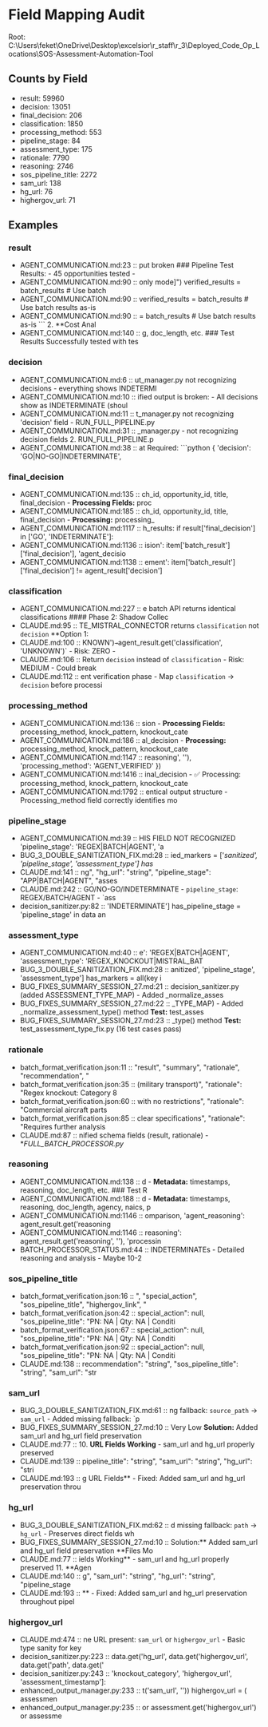 # Field Mapping Audit

Root: C:\Users\feket\OneDrive\Desktop\excelsior\r_staff\r_3\Deployed_Code_Op_Locations\SOS-Assessment-Automation-Tool

## Counts by Field
- result: 59960
- decision: 13051
- final_decision: 206
- classification: 1850
- processing_method: 553
- pipeline_stage: 84
- assessment_type: 175
- rationale: 7790
- reasoning: 2746
- sos_pipeline_title: 2272
- sam_url: 138
- hg_url: 76
- highergov_url: 71

## Examples

### result
- AGENT_COMMUNICATION.md:23 :: put broken  ### Pipeline Test Results: - 45 opportunities tested -
- AGENT_COMMUNICATION.md:90 ::  only mode]")        verified_results = batch_results  # Use batch
- AGENT_COMMUNICATION.md:90 ::      verified_results = batch_results  # Use batch results as-is  
- AGENT_COMMUNICATION.md:90 ::  = batch_results  # Use batch results as-is    ```  2. **Cost Anal
- AGENT_COMMUNICATION.md:140 :: g, doc_length, etc.  ### Test Results Successfully tested with tes

### decision
- AGENT_COMMUNICATION.md:6 :: ut_manager.py not recognizing decisions - everything shows INDETERMI
- AGENT_COMMUNICATION.md:10 :: ified output is broken: - All decisions show as INDETERMINATE (shoul
- AGENT_COMMUNICATION.md:11 :: t_manager.py not recognizing 'decision' field - RUN_FULL_PIPELINE.py
- AGENT_COMMUNICATION.md:31 :: _manager.py - not recognizing decision fields 2. RUN_FULL_PIPELINE.p
- AGENT_COMMUNICATION.md:38 :: at Required: ```python {     'decision': 'GO|NO-GO|INDETERMINATE',  

### final_decision
- AGENT_COMMUNICATION.md:135 :: ch_id, opportunity_id, title, final_decision - **Processing Fields:** proc
- AGENT_COMMUNICATION.md:185 :: ch_id, opportunity_id, title, final_decision - **Processing:** processing_
- AGENT_COMMUNICATION.md:1117 :: h_results:         if result['final_decision'] in ['GO', 'INDETERMINATE']:
- AGENT_COMMUNICATION.md:1136 :: ision': item['batch_result']['final_decision'],             'agent_decisio
- AGENT_COMMUNICATION.md:1138 :: ement': item['batch_result']['final_decision'] != agent_result['decision']

### classification
- AGENT_COMMUNICATION.md:227 :: e batch API returns identical classifications  #### Phase 2: Shadow Collec
- CLAUDE.md:95 :: TE_MISTRAL_CONNECTOR returns `classification` not `decision`  **Option 1: 
- CLAUDE.md:100 :: KNOWN')` → `agent_result.get('classification', 'UNKNOWN')` - Risk: ZERO - 
- CLAUDE.md:106 :: Return `decision` instead of `classification` - Risk: MEDIUM - Could break
- CLAUDE.md:112 :: ent verification phase - Map `classification` → `decision` before processi

### processing_method
- AGENT_COMMUNICATION.md:136 :: sion - **Processing Fields:** processing_method, knock_pattern, knockout_cate
- AGENT_COMMUNICATION.md:186 :: al_decision - **Processing:** processing_method, knock_pattern, knockout_cate
- AGENT_COMMUNICATION.md:1147 :: reasoning', ''),             'processing_method': 'AGENT_VERIFIED'         })
- AGENT_COMMUNICATION.md:1416 :: inal_decision - ✅ Processing: processing_method, knock_pattern, knockout_cate
- AGENT_COMMUNICATION.md:1792 :: entical output structure    - Processing_method field correctly identifies mo

### pipeline_stage
- AGENT_COMMUNICATION.md:39 :: HIS FIELD NOT RECOGNIZED     'pipeline_stage': 'REGEX|BATCH|AGENT',     'a
- BUG_3_DOUBLE_SANITIZATION_FIX.md:28 :: ied_markers = ['_sanitized', 'pipeline_stage', 'assessment_type']     has_
- CLAUDE.md:141 :: ng",   "hg_url": "string",   "pipeline_stage": "APP|BATCH|AGENT",   "asses
- CLAUDE.md:242 ::  GO/NO-GO/INDETERMINATE    - `pipeline_stage`: REGEX/BATCH/AGENT    - `ass
- decision_sanitizer.py:82 ::  'INDETERMINATE']         has_pipeline_stage = 'pipeline_stage' in data an

### assessment_type
- AGENT_COMMUNICATION.md:40 :: e': 'REGEX|BATCH|AGENT',     'assessment_type': 'REGEX_KNOCKOUT|MISTRAL_BAT
- BUG_3_DOUBLE_SANITIZATION_FIX.md:28 :: anitized', 'pipeline_stage', 'assessment_type']     has_markers = all(key i
- BUG_FIXES_SUMMARY_SESSION_27.md:21 ::  decision_sanitizer.py (added ASSESSMENT_TYPE_MAP) - Added _normalize_asses
- BUG_FIXES_SUMMARY_SESSION_27.md:22 :: _TYPE_MAP) - Added _normalize_assessment_type() method **Test:** test_asses
- BUG_FIXES_SUMMARY_SESSION_27.md:23 :: _type() method **Test:** test_assessment_type_fix.py (16 test cases pass)  

### rationale
- batch_format_verification.json:11 :: "result",     "summary",     "rationale",     "recommendation",     "
- batch_format_verification.json:35 :: (military transport)",       "rationale": "Regex knockout: Category 8
- batch_format_verification.json:60 :: with no restrictions",       "rationale": "Commercial aircraft parts 
- batch_format_verification.json:85 :: clear specifications",       "rationale": "Requires further analysis 
- CLAUDE.md:87 :: nified schema fields (result, rationale) - **FULL_BATCH_PROCESSOR.py*

### reasoning
- AGENT_COMMUNICATION.md:138 :: d - **Metadata:** timestamps, reasoning, doc_length, etc.  ### Test R
- AGENT_COMMUNICATION.md:188 :: d - **Metadata:** timestamps, reasoning, doc_length, agency, naics, p
- AGENT_COMMUNICATION.md:1146 :: omparison,             'agent_reasoning': agent_result.get('reasoning
- AGENT_COMMUNICATION.md:1146 :: reasoning': agent_result.get('reasoning', ''),             'processin
- BATCH_PROCESSOR_STATUS.md:44 :: INDETERMINATEs     - Detailed reasoning and analysis     - Maybe 10-2

### sos_pipeline_title
- batch_format_verification.json:16 :: ",     "special_action",     "sos_pipeline_title",     "highergov_link",     "
- batch_format_verification.json:42 :: special_action": null,       "sos_pipeline_title": "PN: NA | Qty: NA | Conditi
- batch_format_verification.json:67 :: special_action": null,       "sos_pipeline_title": "PN: NA | Qty: NA | Conditi
- batch_format_verification.json:92 :: special_action": null,       "sos_pipeline_title": "PN: NA | Qty: NA | Conditi
- CLAUDE.md:138 :: recommendation": "string",   "sos_pipeline_title": "string",   "sam_url": "str

### sam_url
- BUG_3_DOUBLE_SANITIZATION_FIX.md:61 :: ng fallback: `source_path` → `sam_url` - Added missing fallback: `p
- BUG_FIXES_SUMMARY_SESSION_27.md:10 ::  Very Low **Solution:** Added sam_url and hg_url field preservation
- CLAUDE.md:77 ::  10. **URL Fields Working** - sam_url and hg_url properly preserved
- CLAUDE.md:139 :: pipeline_title": "string",   "sam_url": "string",   "hg_url": "stri
- CLAUDE.md:193 :: g URL Fields** - Fixed: Added sam_url and hg_url preservation throu

### hg_url
- BUG_3_DOUBLE_SANITIZATION_FIX.md:62 :: d missing fallback: `path` → `hg_url` - Preserves direct fields wh
- BUG_FIXES_SUMMARY_SESSION_27.md:10 :: Solution:** Added sam_url and hg_url field preservation **Files Mo
- CLAUDE.md:77 :: ields Working** - sam_url and hg_url properly preserved 11. **Agen
- CLAUDE.md:140 :: g",   "sam_url": "string",   "hg_url": "string",   "pipeline_stage
- CLAUDE.md:193 :: ** - Fixed: Added sam_url and hg_url preservation throughout pipel

### highergov_url
- CLAUDE.md:474 :: ne URL present: `sam_url` or `highergov_url` - Basic type sanity for key 
- decision_sanitizer.py:223 ::  data.get('hg_url', data.get('highergov_url', data.get('path', data.get('
- decision_sanitizer.py:243 ::         'knockout_category', 'highergov_url', 'assessment_timestamp']:   
- enhanced_output_manager.py:233 :: t('sam_url', ''))             highergov_url = (                 assessmen
- enhanced_output_manager.py:235 ::            or assessment.get('highergov_url')                 or assessme
